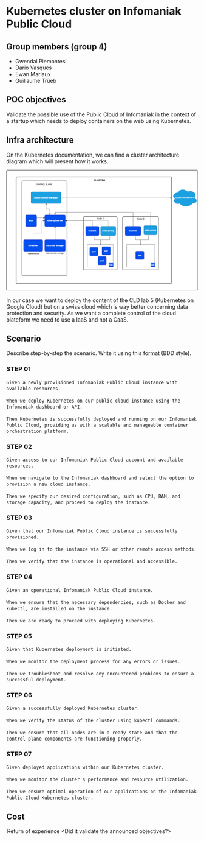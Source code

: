 # Kubernetes cluster on Infomaniak Public Cloud

## Group members (group 4)
- Gwendal Piemontesi
- Dario Vasques
- Ewan Mariaux
- Guillaume Trüeb

## POC objectives

Validate the possible use of the Public Cloud of Infomaniak in the context of a startup which needs to deploy containers on the web using Kubernetes.

## Infra architecture

On the Kubernetes documentation, we can find a cluster architecture diagram which will present how it works.

![](img/image.png)

In our case we want to deploy the content of the CLD lab 5 (Kubernetes on Google Cloud) but on a swiss cloud which is way better concerning data protection and security. As we want a complete control of the cloud plateform we need to use a IaaS and not a CaaS.

## Scenario

Describe step-by-step the scenario. Write it using this format (BDD style).

### STEP 01
```
Given a newly provisioned Infomaniak Public Cloud instance with available resources.

When we deploy Kubernetes on our public cloud instance using the Infomaniak dashboard or API.

Then Kubernetes is successfully deployed and running on our Infomaniak Public Cloud, providing us with a scalable and manageable container orchestration platform.
```

### STEP 02
```
Given access to our Infomaniak Public Cloud account and available resources.

When we navigate to the Infomaniak dashboard and select the option to provision a new cloud instance.

Then we specify our desired configuration, such as CPU, RAM, and storage capacity, and proceed to deploy the instance.
```

### STEP 03
```
Given that our Infomaniak Public Cloud instance is successfully provisioned.

When we log in to the instance via SSH or other remote access methods.

Then we verify that the instance is operational and accessible.
```

### STEP 04
```
Given an operational Infomaniak Public Cloud instance.

When we ensure that the necessary dependencies, such as Docker and kubectl, are installed on the instance.

Then we are ready to proceed with deploying Kubernetes.
```

### STEP 05
```
Given that Kubernetes deployment is initiated.

When we monitor the deployment process for any errors or issues.

Then we troubleshoot and resolve any encountered problems to ensure a successful deployment.
```

### STEP 06
```
Given a successfully deployed Kubernetes cluster.

When we verify the status of the cluster using kubectl commands.

Then we ensure that all nodes are in a ready state and that the control plane components are functioning properly.
```

### STEP 07
```
Given deployed applications within our Kubernetes cluster.

When we monitor the cluster's performance and resource utilization.

Then we ensure optimal operation of our applications on the Infomaniak Public Cloud Kubernetes cluster.
```

## Cost

<analysis of load-related costs.>

<option to reduce or adapt costs (practices, subscription)>

## Return of experience

<take a position on the poc that has been produced.>

<Did it validate the announced objectives?>